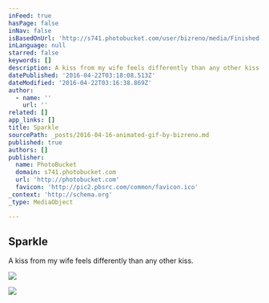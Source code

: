 ```yaml
---
inFeed: true
hasPage: false
inNav: false
isBasedOnUrl: 'http://s741.photobucket.com/user/bizreno/media/Finished-2_zps2638a77b.gif.html?sort=3&o=2'
inLanguage: null
starred: false
keywords: []
description: A kiss from my wife feels differently than any other kiss.
datePublished: '2016-04-22T03:18:08.513Z'
dateModified: '2016-04-22T03:16:38.869Z'
author:
  - name: ''
    url: ''
related: []
app_links: []
title: Sparkle
sourcePath: _posts/2016-04-16-animated-gif-by-bizreno.md
published: true
authors: []
publisher:
  name: PhotoBucket
  domain: s741.photobucket.com
  url: 'http://photobucket.com'
  favicon: 'http://pic2.pbsrc.com/common/favicon.ico'
_context: 'http://schema.org'
_type: MediaObject

---
```

<article style=""><h1>Sparkle</h1><p>A kiss from my wife feels differently than any other kiss.</p><img src="https://s3-us-west-2.amazonaws.com/the-grid-img/p/8182ea551fa680f50c9ccbddda86ad56b3101fc0.gif" /></article>

![](https://the-grid-user-content.s3-us-west-2.amazonaws.com/fb1421c5-e9cb-4c7f-a2a9-6ed5b3bf592e.jpg)